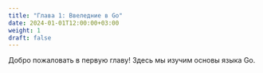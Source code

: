 ```yaml
---
title: "Глава 1: Ввеледние в Go"
date: 2024-01-01T12:00:00+03:00
weight: 1
draft: false
---
```


Добро пожаловать в первую главу! Здесь мы изучим основы языка Go.